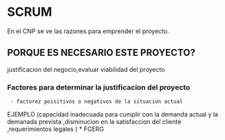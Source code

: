 # SCRUM
En el CNP  se ve las razones para emprender el proyecto.

## PORQUE ES NECESARIO ESTE PROYECTO?
justificacion del negocio,evaluar viabilidad del proyecto

### Factores para determinar la justificacion del proyecto
	 - factorez poisitivos o negativos de la situacion actual
   EJEMPLO
  	(capacidad inadecuada para cumplir con la demanda actual y la demanada
  	prevista ,disminucion en la satisfaccion del cliente ,requerimientos legales
  	)
	* FGERG
